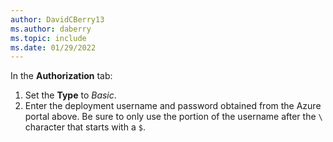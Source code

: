 ```yaml
---
author: DavidCBerry13
ms.author: daberry
ms.topic: include
ms.date: 01/29/2022
---
```

In the **Authorization** tab:

1. Set the **Type** to *Basic*.
1. Enter the deployment username and password obtained from the Azure portal above.  Be sure to only use the portion of the username after the `\` character that starts with a `$`.
